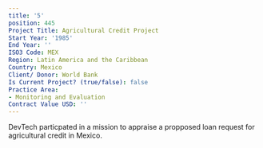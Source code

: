 ```yaml
---
title: '5'
position: 445
Project Title: Agricultural Credit Project
Start Year: '1985'
End Year: ''
ISO3 Code: MEX
Region: Latin America and the Caribbean
Country: Mexico
Client/ Donor: World Bank
Is Current Project? (true/false): false
Practice Area:
- Monitoring and Evaluation
Contract Value USD: ''
---
```


DevTech particpated in a mission to appraise a propposed loan request for agricultural credit in Mexico.